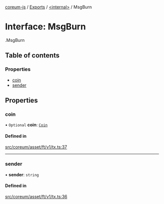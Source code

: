 [coreum-js](../README.md) / [Exports](../modules.md) / [<internal\>](../modules/internal_.md) / MsgBurn

# Interface: MsgBurn

[<internal>](../modules/internal_.md).MsgBurn

## Table of contents

### Properties

- [coin](internal_.MsgBurn-1.md#coin)
- [sender](internal_.MsgBurn-1.md#sender)

## Properties

### coin

• `Optional` **coin**: [`Coin`](../modules/internal_.md#coin)

#### Defined in

[src/coreum/asset/ft/v1/tx.ts:37](https://github.com/PyramydLabs/coreum-js/blob/1b17c7f/src/coreum/asset/ft/v1/tx.ts#L37)

___

### sender

• **sender**: `string`

#### Defined in

[src/coreum/asset/ft/v1/tx.ts:36](https://github.com/PyramydLabs/coreum-js/blob/1b17c7f/src/coreum/asset/ft/v1/tx.ts#L36)
